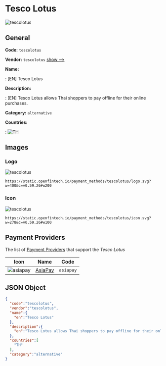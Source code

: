 
# Tesco Lotus 
![tescolotus](https://static.openfintech.io/payment_methods/tescolotus/logo.svg?w=400&c=v0.59.26#w200)  

## General 
**Code:** `tescolotus` 
 
**Vendor:** `tescolotus` [show -->](/vendors/tescolotus/) 
 
**Name:** 
 
:	[EN] Tesco Lotus 
 
**Description:** 
 
: [EN] Tesco Lotus allows Thai shoppers to pay offline for their online purchases. 
 
**Category:** `alternative` 
 
**Countries:** 
 
:	![TH](https://cdnjs.cloudflare.com/ajax/libs/flag-icon-css/3.3.0/flags/4x3/th.svg#w24)  

## Images 

### Logo 
![tescolotus](https://static.openfintech.io/payment_methods/tescolotus/logo.svg?w=400&c=v0.59.26#w200)  

```
https://static.openfintech.io/payment_methods/tescolotus/logo.svg?w=400&c=v0.59.26#w200
```  

### Icon 
![tescolotus](https://static.openfintech.io/payment_methods/tescolotus/icon.svg?w=278&c=v0.59.26#w100)  

```
https://static.openfintech.io/payment_methods/tescolotus/icon.svg?w=278&c=v0.59.26#w100
```  

## Payment Providers 
 
The list of [Payment Providers](/payment-providers/) that support the _Tesco Lotus_ 

|Icon|Name|Code| 
|:---:|:---:|:---:| 
|![asiapay](https://static.openfintech.io/payment_providers/asiapay/icon.svg?w=278&c=v0.59.26#w100) |[AsiaPay](/payment-providers/asiapay/)|`asiapay`| 
 

## JSON Object 

```json
{
  "code":"tescolotus",
  "vendor":"tescolotus",
  "name":{
    "en":"Tesco Lotus"
  },
  "description":{
    "en":"Tesco Lotus allows Thai shoppers to pay offline for their online purchases."
  },
  "countries":[
    "TH"
  ],
  "category":"alternative"
}
```  
